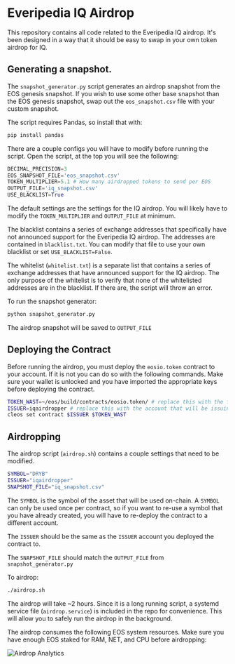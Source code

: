 # Everipedia IQ Airdrop

This repository contains all code related to the Everipedia IQ airdrop. It's been designed in a way that it should be easy to swap in your own token airdrop for IQ. 

## Generating a snapshot. 

The `snapshot_generator.py` script generates an airdrop snapshot from the EOS genesis snapshot. If you wish to use some other base snapshot than the EOS genesis snapshot, swap out the `eos_snapshot.csv` file with your custom snapshot. 

The script requires Pandas, so install that with:

```py
pip install pandas
```

There are a couple configs you will have to modify before running the script. Open the script, at the top you will see the following:

```py
DECIMAL_PRECISION=3
EOS_SNAPSHOT_FILE='eos_snapshot.csv'
TOKEN_MULTIPLIER=5.1 # How many airdropped tokens to send per EOS
OUTPUT_FILE='iq_snapshot.csv'
USE_BLACKLIST=True
```

The default settings are the settings for the IQ airdrop. You will likely have to modify the `TOKEN_MULTIPLIER` and `OUTPUT_FILE` at minimum. 

The blacklist contains a series of exchange addresses that specifically have not announced support for the Everipedia IQ airdrop. The addresses are contained in `blacklist.txt`. You can modify that file to use your own blacklist or set `USE_BLACKLIST=False`.

The whitelist (`whitelist.txt`) is a separate list that contains a series of exchange addresses that have announced support for the IQ airdrop. The only purpose of the whitelist is to verify that none of the whitelisted addresses are in the blacklist. If there are, the script will throw an error. 

To run the snapshot generator:

```py
python snapshot_generator.py
```

The airdrop snapshot will be saved to `OUTPUT_FILE`

## Deploying the Contract

Before running the airdrop, you must deploy the `eosio.token` contract to your account. If it is not you can do so with the following commands. Make sure your wallet is unlocked and you have imported the appropriate keys before deploying the contract.

```bash
TOKEN_WAST=~/eos/build/contracts/eosio.token/ # replace this with the folder containing your eosio.token WAST files
ISSUER=iqairdropper # replace this with the account that will be issuing the tokens
cleos set contract $ISSUER $TOKEN_WAST
```

## Airdropping

The airdrop script (`airdrop.sh`) contains a couple settings that need to be modified.

```bash
SYMBOL="DRYB"
ISSUER="iqairdropper"
SNAPSHOT_FILE="iq_snapshot.csv"
```

The `SYMBOL` is the symbol of the asset that will be used on-chain. A `SYMBOL` can only be used once per contract, so if you want to re-use a symbol that you have already created, you will have to re-deploy the contract to a different account. 

The `ISSUER` should be the same as the `ISSUER` account you deployed the contract to. 

The `SNAPSHOT_FILE` should match the `OUTPUT_FILE` from `snapshot_generator.py`

To airdrop:

```bash
./airdrop.sh
```

The airdrop will take ~2 hours. Since it is a long running script, a systemd service file (`airdrop.service`) is included in the repo for convenience. This will allow you to safely run the airdrop in the background. 

The airdrop consumes the following EOS system resources. Make sure you have enough EOS staked for RAM, NET, and CPU before airdropping:

![Airdrop Analytics](img/airdrop_analytics.png)

